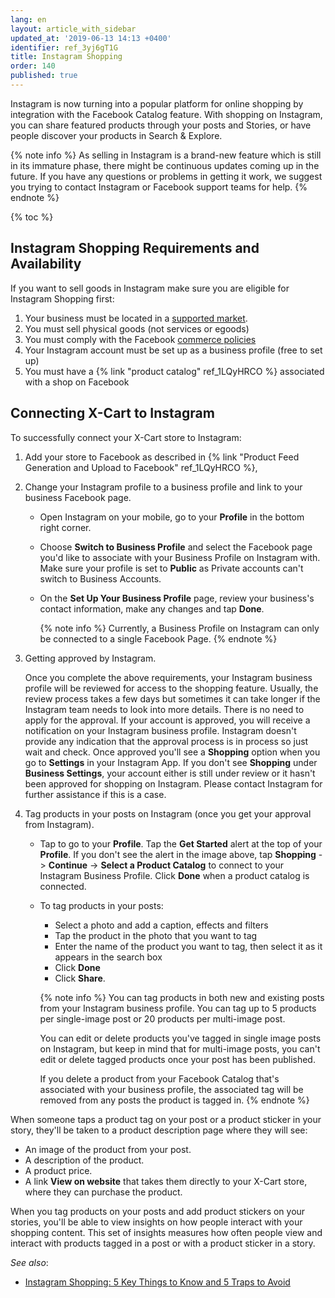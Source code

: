 ```yaml
---
lang: en
layout: article_with_sidebar
updated_at: '2019-06-13 14:13 +0400'
identifier: ref_3yj6gT1G
title: Instagram Shopping
order: 140
published: true
---
```

Instagram is now turning into a popular platform for online shopping by integration with the Facebook Catalog feature. With shopping on Instagram, you can share featured products through your posts and Stories, or have people discover your products in Search & Explore.

{% note info %}
As selling in Instagram is a brand-new feature which is still in its immature phase, there might be continuous updates coming up in the future.  If you have any questions or problems in getting it work, we suggest you trying to contact Instagram or Facebook support teams for help.
{% endnote %}

{% toc %}

## Instagram Shopping Requirements and Availability

If you want to sell goods in Instagram make sure you are eligible for Instagram Shopping first:

1. Your business must be located in a [supported market](https://www.facebook.com/help/instagram/321000045119159?helpref=faq_content "Instagram Shopping"). 
2. You must sell physical goods (not services or egoods)
3. You must comply with the Facebook [commerce policies](https://www.facebook.com/policies/commerce?ref=fbb_ig_shopping_setup# "Instagram Shopping")
4. Your Instagram account must be set up as a business profile (free to set up)
5. You must have a {% link "product catalog" ref_1LQyHRCO %} associated with a shop on Facebook

## Connecting X-Cart to Instagram

To successfully connect your X-Cart store to Instagram: 

1. Add your store to Facebook as described in {% link "Product Feed Generation and Upload to Facebook" ref_1LQyHRCO %}, 

2. Change your Instagram profile to a business profile and link to your business Facebook page.

   * Open Instagram on your mobile, go to your **Profile** in the bottom right corner.

   * Choose **Switch to Business Profile** and select the Facebook page you'd like to associate with your Business Profile on Instagram with. Make sure your profile is set to **Public** as Private accounts can't switch to Business Accounts.

   * On the **Set Up Your Business Profile** page, review your business's contact information, make any changes and tap **Done**.
     
     {% note info %}
     Currently, a Business Profile on Instagram can only be connected to a single Facebook Page.
     {% endnote %}

3. Getting approved by Instagram.

   Once you complete the above requirements, your Instagram business profile will be reviewed for access to the shopping feature. Usually, the review process takes a few days but sometimes it can take longer if the Instagram team needs to look into more details. There is no need to apply for the approval. If your account is approved, you will receive a notification on your Instagram business profile. Instagram doesn't provide any indication that the approval process is in process so just wait and check.  Once approved you'll see a **Shopping** option when you go to **Settings** in your Instagram App. If you don't see **Shopping** under **Business Settings**, your account either is still under review or it hasn't been approved for shopping on Instagram. Please contact Instagram for further assistance if this is a case.

 4. Tag products in your posts on Instagram (once you get your approval from Instagram).
    
    * Tap to go to your **Profile**. Tap the **Get Started** alert at the top of your **Profile**. If you don't see the alert in the image above, tap **Shopping** -> **Continue** -> **Select a Product Catalog** to connect to your Instagram Business Profile. Click **Done** when a product catalog is connected.

    * To tag products in your posts: 
      * Select a photo and add a caption, effects and filters 
      * Tap the product in the photo that you want to tag 
      * Enter the name of the product you want to tag, then select it as it appears in the search box 
      * Click **Done**
      * Click **Share**.
      
      {% note info %}
      You can tag products in both new and existing posts from your Instagram business profile. You can tag up to 5 products per single-image post or 20 products per multi-image post.
      
      You can edit or delete products you've tagged in single image posts on Instagram, but keep in mind that for multi-image posts, you can't edit or delete tagged products once your post has been published. 
      
      If you delete a product from your Facebook Catalog that's associated with your business profile, the associated tag will be removed from any posts the product is tagged in.
      {% endnote %}
  

When someone taps a product tag on your post or a product sticker in your story, they'll be taken to a product description page where they will see:
* An image of the product from your post.
* A description of the product.
* A product price.
* A link **View on website** that takes them directly to your X-Cart store, where they can purchase the product. 
        
When you tag products on your posts and add product stickers on your stories, you'll be able to view insights on how people interact with your shopping content. This set of insights measures how often people view and interact with products tagged in a post or with a product sticker in a story.


_See also_:
   * [Instagram Shopping: 5 Key Things to Know and 5 Traps to Avoid](https://www.x-cart.com/blog/instagram-shopping.html)